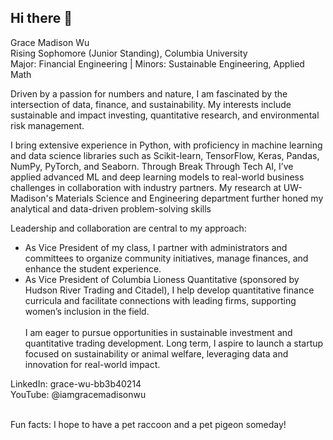 ## Hi there 👋

<!--
**gracewu16/gracewu16** is a ✨ _special_ ✨ repository because its `README.md` (this file) appears on your GitHub profile.

Here are some ideas to get you started:

- 🔭 I’m currently working on ...
- 🌱 I’m currently learning ...
- 👯 I’m looking to collaborate on ...
- 🤔 I’m looking for help with ...
- 💬 Ask me about ...
- 📫 How to reach me: ...
- 😄 Pronouns: ...
- ⚡ Fun fact: ...
-->
Grace Madison Wu <br>
Rising Sophomore (Junior Standing), Columbia University <br>
Major: Financial Engineering | Minors: Sustainable Engineering, Applied Math

Driven by a passion for numbers and nature, I am fascinated by the intersection of data, finance, and sustainability. My interests include sustainable and impact investing, quantitative research, and environmental risk management.

I bring extensive experience in Python, with proficiency in machine learning and data science libraries such as Scikit-learn, TensorFlow, Keras, Pandas, NumPy, PyTorch, and Seaborn. Through Break Through Tech AI, I’ve applied advanced ML and deep learning models to real-world business challenges in collaboration with industry partners. My research at UW-Madison's Materials Science and Engineering department further honed my analytical and data-driven problem-solving skills

Leadership and collaboration are central to my approach:

* As Vice President of my class, I partner with administrators and committees to organize community initiatives, manage finances, and enhance the student experience.<br>
* As Vice President of Columbia Lioness Quantitative (sponsored by Hudson River Trading and Citadel), I help develop quantitative finance curricula and facilitate connections with leading firms, supporting women’s inclusion in the field.<br><br>
I am eager to pursue opportunities in sustainable investment and quantitative trading development. Long term, I aspire to launch a startup focused on sustainability or animal welfare, leveraging data and innovation for real-world impact.

LinkedIn: grace-wu-bb3b40214<br>
YouTube: @iamgracemadisonwu<br><br>

Fun facts: I hope to have a pet raccoon and a pet pigeon someday!
